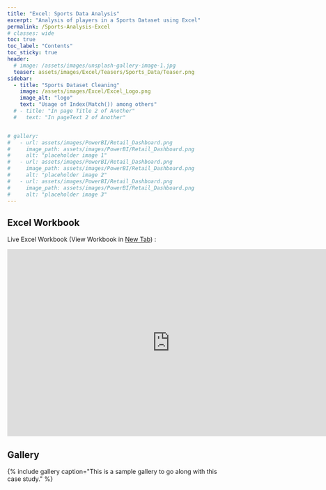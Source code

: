 ```yaml
---
title: "Excel: Sports Data Analysis"
excerpt: "Analysis of players in a Sports Dataset using Excel"
permalink: /Sports-Analysis-Excel
# classes: wide
toc: true
toc_label: "Contents"
toc_sticky: true
header:
  # image: /assets/images/unsplash-gallery-image-1.jpg
  teaser: assets/images/Excel/Teasers/Sports_Data/Teaser.png
sidebar:
  - title: "Sports Dataset Cleaning"
    image: /assets/images/Excel/Excel_Logo.png
    image_alt: "logo"
    text: "Usage of Index(Match()) among others"
  # - title: "In page Title 2 of Another"
  #   text: "In pageText 2 of Another"


# gallery:
#   - url: assets/images/PowerBI/Retail_Dashboard.png
#     image_path: assets/images/PowerBI/Retail_Dashboard.png
#     alt: "placeholder image 1"
#   - url: assets/images/PowerBI/Retail_Dashboard.png
#     image_path: assets/images/PowerBI/Retail_Dashboard.png
#     alt: "placeholder image 2"
#   - url: assets/images/PowerBI/Retail_Dashboard.png
#     image_path: assets/images/PowerBI/Retail_Dashboard.png
#     alt: "placeholder image 3"
---
```


## Excel Workbook

Live Excel Workbook (View Workbook in <a href="https://onedrive.live.com/view.aspx?resid=CEA95E92A534446E!1290&ithint=file%2cxlsx&authkey=!AImokmU1ZLtbdfw"> New Tab</a>) :

<iframe title="E-commerce Case Study" width="745" height="430" src="https://onedrive.live.com/view.aspx?resid=CEA95E92A534446E!1290&ithint=file%2cxlsx&authkey=!AImokmU1ZLtbdfw" frameborder="0" allowFullScreen="true"></iframe>

## Gallery

{% include gallery caption="This is a sample gallery to go along with this case study." %}